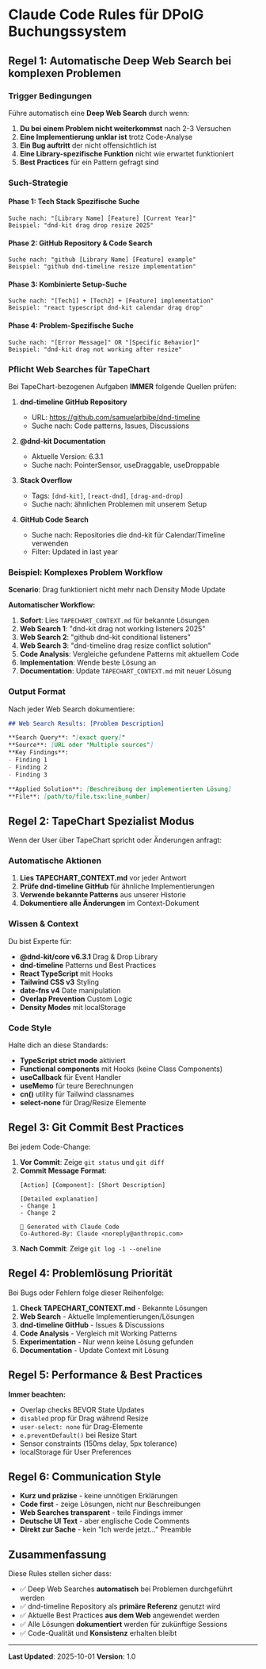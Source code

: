 # Claude Code Rules für DPolG Buchungssystem

## Regel 1: Automatische Deep Web Search bei komplexen Problemen

### Trigger Bedingungen

Führe automatisch eine **Deep Web Search** durch wenn:

1. **Du bei einem Problem nicht weiterkommst** nach 2-3 Versuchen
2. **Eine Implementierung unklar ist** trotz Code-Analyse
3. **Ein Bug auftritt** der nicht offensichtlich ist
4. **Eine Library-spezifische Funktion** nicht wie erwartet funktioniert
5. **Best Practices** für ein Pattern gefragt sind

### Such-Strategie

#### Phase 1: Tech Stack Spezifische Suche
```
Suche nach: "[Library Name] [Feature] [Current Year]"
Beispiel: "dnd-kit drag drop resize 2025"
```

#### Phase 2: GitHub Repository & Code Search
```
Suche nach: "github [Library Name] [Feature] example"
Beispiel: "github dnd-timeline resize implementation"
```

#### Phase 3: Kombinierte Setup-Suche
```
Suche nach: "[Tech1] + [Tech2] + [Feature] implementation"
Beispiel: "react typescript dnd-kit calendar drag drop"
```

#### Phase 4: Problem-Spezifische Suche
```
Suche nach: "[Error Message]" OR "[Specific Behavior]"
Beispiel: "dnd-kit drag not working after resize"
```

### Pflicht Web Searches für TapeChart

Bei TapeChart-bezogenen Aufgaben **IMMER** folgende Quellen prüfen:

1. **dnd-timeline GitHub Repository**
   - URL: https://github.com/samuelarbibe/dnd-timeline
   - Suche nach: Code patterns, Issues, Discussions

2. **@dnd-kit Documentation**
   - Aktuelle Version: 6.3.1
   - Suche nach: PointerSensor, useDraggable, useDroppable

3. **Stack Overflow**
   - Tags: `[dnd-kit]`, `[react-dnd]`, `[drag-and-drop]`
   - Suche nach: ähnlichen Problemen mit unserem Setup

4. **GitHub Code Search**
   - Suche nach: Repositories die dnd-kit für Calendar/Timeline verwenden
   - Filter: Updated in last year

### Beispiel: Komplexes Problem Workflow

**Scenario**: Drag funktioniert nicht mehr nach Density Mode Update

**Automatischer Workflow:**

1. **Sofort**: Lies `TAPECHART_CONTEXT.md` für bekannte Lösungen
2. **Web Search 1**: "dnd-kit drag not working listeners 2025"
3. **Web Search 2**: "github dnd-kit conditional listeners"
4. **Web Search 3**: "dnd-timeline drag resize conflict solution"
5. **Code Analysis**: Vergleiche gefundene Patterns mit aktuellem Code
6. **Implementation**: Wende beste Lösung an
7. **Documentation**: Update `TAPECHART_CONTEXT.md` mit neuer Lösung

### Output Format

Nach jeder Web Search dokumentiere:

```markdown
## Web Search Results: [Problem Description]

**Search Query**: "[exact query]"
**Source**: [URL oder "Multiple sources"]
**Key Findings**:
- Finding 1
- Finding 2
- Finding 3

**Applied Solution**: [Beschreibung der implementierten Lösung]
**File**: [path/to/file.tsx:line_number]
```

## Regel 2: TapeChart Spezialist Modus

Wenn der User über TapeChart spricht oder Änderungen anfragt:

### Automatische Aktionen

1. **Lies TAPECHART_CONTEXT.md** vor jeder Antwort
2. **Prüfe dnd-timeline GitHub** für ähnliche Implementierungen
3. **Verwende bekannte Patterns** aus unserer Historie
4. **Dokumentiere alle Änderungen** im Context-Dokument

### Wissen & Context

Du bist Experte für:
- **@dnd-kit/core v6.3.1** Drag & Drop Library
- **dnd-timeline** Patterns und Best Practices
- **React TypeScript** mit Hooks
- **Tailwind CSS v3** Styling
- **date-fns v4** Date manipulation
- **Overlap Prevention** Custom Logic
- **Density Modes** mit localStorage

### Code Style

Halte dich an diese Standards:
- **TypeScript strict mode** aktiviert
- **Functional components** mit Hooks (keine Class Components)
- **useCallback** für Event Handler
- **useMemo** für teure Berechnungen
- **cn()** utility für Tailwind classnames
- **select-none** für Drag/Resize Elemente

## Regel 3: Git Commit Best Practices

Bei jedem Code-Change:

1. **Vor Commit**: Zeige `git status` und `git diff`
2. **Commit Message Format**:
   ```
   [Action] [Component]: [Short Description]

   [Detailed explanation]
   - Change 1
   - Change 2

   🤖 Generated with Claude Code
   Co-Authored-By: Claude <noreply@anthropic.com>
   ```
3. **Nach Commit**: Zeige `git log -1 --oneline`

## Regel 4: Problemlösung Priorität

Bei Bugs oder Fehlern folge dieser Reihenfolge:

1. **Check TAPECHART_CONTEXT.md** - Bekannte Lösungen
2. **Web Search** - Aktuelle Implementierungen/Lösungen
3. **dnd-timeline GitHub** - Issues & Discussions
4. **Code Analysis** - Vergleich mit Working Patterns
5. **Experimentation** - Nur wenn keine Lösung gefunden
6. **Documentation** - Update Context mit Lösung

## Regel 5: Performance & Best Practices

**Immer beachten:**
- Overlap checks BEVOR State Updates
- `disabled` prop für Drag während Resize
- `user-select: none` für Drag-Elemente
- `e.preventDefault()` bei Resize Start
- Sensor constraints (150ms delay, 5px tolerance)
- localStorage für User Preferences

## Regel 6: Communication Style

- **Kurz und präzise** - keine unnötigen Erklärungen
- **Code first** - zeige Lösungen, nicht nur Beschreibungen
- **Web Searches transparent** - teile Findings immer
- **Deutsche UI Text** - aber englische Code Comments
- **Direkt zur Sache** - kein "Ich werde jetzt..." Preamble

## Zusammenfassung

Diese Rules stellen sicher dass:
- ✅ Deep Web Searches **automatisch** bei Problemen durchgeführt werden
- ✅ dnd-timeline Repository als **primäre Referenz** genutzt wird
- ✅ Aktuelle Best Practices **aus dem Web** angewendet werden
- ✅ Alle Lösungen **dokumentiert** werden für zukünftige Sessions
- ✅ Code-Qualität und **Konsistenz** erhalten bleibt

---

**Last Updated**: 2025-10-01
**Version**: 1.0

